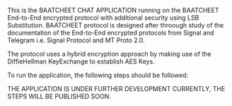 This is the BAATCHEET CHAT APPLICATION running on the BAATCHEET End-to-End encrypted protocol with additional security using LSB Substitution. 
BAATCHEET protocol is designed after throough study of the documentation of the End-to-End encrypted protocols from Signal and Telegram i.e. Signal Protocol and MT Proto 2.0. 

The protocol uses a hybrid encryption approach by making use of the DiffieHellman KeyExchange to establish AES Keys.

To run the application, the following steps should be followed: 

THE APPLICATION IS UNDER FURTHER DEVELOPMENT CURRENTLY, THE STEPS WILL BE PUBLISHED SOON.
